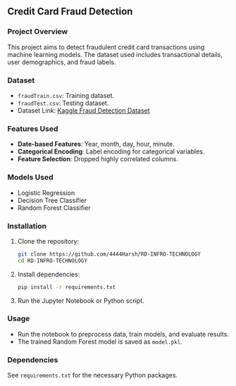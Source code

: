 ## Credit Card Fraud Detection

### Project Overview
This project aims to detect fraudulent credit card transactions using machine learning models. The dataset used includes transactional details, user demographics, and fraud labels.

### Dataset
- `fraudTrain.csv`: Training dataset.
- `fraudTest.csv`: Testing dataset.
- Dataset Link: [Kaggle Fraud Detection Dataset](https://www.kaggle.com/datasets/kartik2112/fraud-detection)

### Features Used
- **Date-based Features**: Year, month, day, hour, minute.
- **Categorical Encoding**: Label encoding for categorical variables.
- **Feature Selection**: Dropped highly correlated columns.

### Models Used
- Logistic Regression
- Decision Tree Classifier
- Random Forest Classifier

### Installation
1. Clone the repository:
   ```sh
   git clone https://github.com/4444Harsh/RD-INFRO-TECHNOLOGY
   cd RD-INFRO-TECHNOLOGY
   ```
2. Install dependencies:
   ```sh
   pip install -r requirements.txt
   ```
3. Run the Jupyter Notebook or Python script.

### Usage
- Run the notebook to preprocess data, train models, and evaluate results.
- The trained Random Forest model is saved as `model.pkl`.

### Dependencies
See `requirements.txt` for the necessary Python packages.
